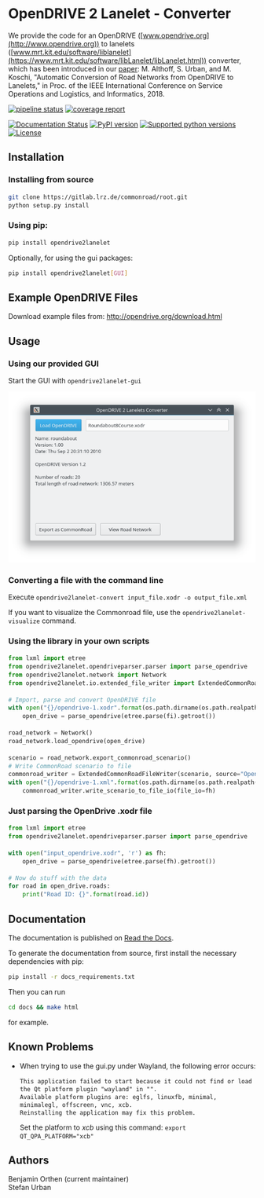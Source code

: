 # OpenDRIVE 2 Lanelet - Converter

We provide the code for an OpenDRIVE ([www.opendrive.org](http://www.opendrive.org)) to lanelets ([www.mrt.kit.edu/software/liblanelet](https://www.mrt.kit.edu/software/libLanelet/libLanelet.html)) converter, which has been introduced in our [paper](https://mediatum.ub.tum.de/doc/1449005/1449005.pdf): M. Althoff, S. Urban, and M. Koschi, "Automatic Conversion of Road Networks from OpenDRIVE to Lanelets," in Proc. of the IEEE International Conference on Service Operations and Logistics, and Informatics, 2018.

[![pipeline status](https://gitlab.lrz.de/commonroad/root/badges/develop/pipeline.svg)](https://gitlab.lrz.de/commonroad/root/commits/develop)
[![coverage report](https://gitlab.lrz.de/commonroad/root/badges/develop/coverage.svg?job=opendrive2lanelet_python37)](https://gitlab.lrz.de/commonroad/root/commits/develop)

[![Documentation Status](https://readthedocs.org/projects/opendrive2lanelet/badge/?version=latest)](https://opendrive2lanelet.readthedocs.io/en/latest/?badge=latest)
[![PyPI version](https://badge.fury.io/py/opendrive2lanelet.svg)](https://badge.fury.io/py/opendrive2lanelet)
[![Supported python versions](https://img.shields.io/pypi/pyversions/opendrive2lanelet.svg)](https://pypi.org/project/opendrive2lanelet/)
[![License](https://img.shields.io/pypi/l/opendrive2lanelet.svg)](https://www.gnu.org/licenses/gpl-3.0.de.html)

## Installation

### Installing from source

```bash
git clone https://gitlab.lrz.de/commonroad/root.git
python setup.py install
```

### Using pip:

```bash
pip install opendrive2lanelet
```

Optionally, for using the gui packages:

```bash
pip install opendrive2lanelet[GUI]
```

## Example OpenDRIVE Files

Download example files from: http://opendrive.org/download.html

## Usage

### Using our provided GUI

Start the GUI with ```opendrive2lanelet-gui```

![GUI screenshot](gui_screenshot.png "Screenshot of converter GUI")

### Converting a file with the command line

Execute ```opendrive2lanelet-convert input_file.xodr -o output_file.xml```

If you want to visualize the Commonroad file, use the ```opendrive2lanelet-visualize``` command.

### Using the library in your own scripts

```python
from lxml import etree
from opendrive2lanelet.opendriveparser.parser import parse_opendrive
from opendrive2lanelet.network import Network
from opendrive2lanelet.io.extended_file_writer import ExtendedCommonRoadFileWriter

# Import, parse and convert OpenDRIVE file
with open("{}/opendrive-1.xodr".format(os.path.dirname(os.path.realpath(__file__))), "r") as fi:
	open_drive = parse_opendrive(etree.parse(fi).getroot())

road_network = Network()
road_network.load_opendrive(open_drive)

scenario = road_network.export_commonroad_scenario()
# Write CommonRoad scenario to file
commonroad_writer = ExtendedCommonRoadFileWriter(scenario, source="OpenDRIVE 2 Lanelet Converter"
with open("{}/opendrive-1.xml".format(os.path.dirname(os.path.realpath(__file__))), "w") as fh:
	commonroad_writer.write_scenario_to_file_io(file_io=fh)
```

### Just parsing the OpenDrive .xodr file
```python
from lxml import etree
from opendrive2lanelet.opendriveparser.parser import parse_opendrive

with open("input_opendrive.xodr", 'r') as fh:
	open_drive = parse_opendrive(etree.parse(fh).getroot())

# Now do stuff with the data
for road in open_drive.roads:
	print("Road ID: {}".format(road.id))
```

## Documentation

The documentation is published on [Read the Docs](https://opendrive2lanelet.readthedocs.io/en/latest/).


To generate the documentation from source, first install the necessary dependencies with pip:
```bash
pip install -r docs_requirements.txt
```

Then you can run
```bash
cd docs && make html
```
for example.



## Known Problems

- When trying to use the gui.py under Wayland, the following error occurs:
  ```
  This application failed to start because it could not find or load the Qt platform plugin "wayland" in "".
  Available platform plugins are: eglfs, linuxfb, minimal, minimalegl, offscreen, vnc, xcb.
  Reinstalling the application may fix this problem.
  ```
  Set the platform to *xcb* using this command: ```export QT_QPA_PLATFORM="xcb"```

## Authors

Benjamin Orthen (current maintainer)  
Stefan Urban
